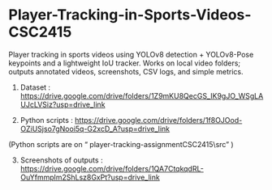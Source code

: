 # Player-Tracking-in-Sports-Videos-CSC2415
Player tracking in sports videos using YOLOv8 detection + YOLOv8-Pose keypoints and a lightweight IoU tracker. Works on local video folders; outputs annotated videos, screenshots, CSV logs, and simple metrics.

1.	Dataset :  
https://drive.google.com/drive/folders/1Z9mKU8QecGS_IK9gJO_WSgLAUJcLVSiz?usp=drive_link

2.	Python scripts :
https://drive.google.com/drive/folders/1f8OJOod-OZiUSjso7gNooi5q-G2xcD_A?usp=drive_link

(Python scripts are on “ player-tracking-assignmentCSC2415\src” )
 
3.	Screenshots of outputs : 
https://drive.google.com/drive/folders/1QA7CtqkqdRL-OuYfmmplm2ShLsz8GxPt?usp=drive_link
